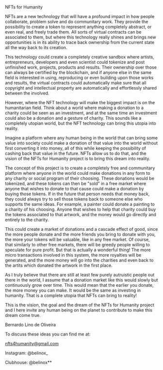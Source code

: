 NFTs for Humanity

NFTs are a new technology that will have a profound impact in how people collaborate, problem solve and do communitary work.
They provide the possibility to create a token to represent anything completely abstract, or even real, and freely trade them.
All sorts of virtual contracts can be associated to them, but where this technology really shines and brings new opportunities is in its ability to trace back ownership from the current state all the way back to its creation.

This technology could create a completely creative sandbox where artists, entrepreneurs, developers and even scientist could tokenize and post unfinished work, projects, products and results. Their ownership over those can always be certified by the blockchain, and if anyone else in the same field is interested in using, reproducing or even building upon those works and results, the virtual contracts could automatically make sure that all copyright and intellectual property are automatically and effortlessly shared between the involved.

However, where the NFT technology will make the biggest impact is on the humanitarian field.
Think about a world where making a donation to a charity could be seen as an investment, and at the same time an investment could also be a donation and a gesture of charity. This sounds like a completely utopian world, but the NFT technology can bring this utopia into reality.

Imagine a platform where any human being in the world that can bring some value into society could make a donation of that value into the world without first converting it into money, all of this while keeping the possibility of cashing back that value in the future. NFTs allow us to do that, and the vision of the NFTs for Humanity project is to bring this dream into reality.

The concept of this project is to create a completely free and communitary platform where anyone in the world could make donations in any form to any charity or social program of their choosing. These donations would be tokenized, and these tokens can then be "sold" in a free market where anyone that wishes to donate to that cause could make a donation by buying those tokens. If in the future that person needs that money back, they could always try to sell those tokens back to someone else who supports the same ideas.
For example, a painter could donate a painting to a charity of his choosing. Anyone that wishes to help that charity could buy the tokens associated to that artwork, and the money would go directly and entirely to the charity. 

This could create a market of donations and a cascade effect of good, since the more people donate and the more friends you bring to donate with you, the more your tokens will be valuable, like in any free market. Of course, that similarly to other free markets, there will be greedy people willing to speculate for pure profit. But that is actually a wonderful thing! The more micro transactions involved in this system, the more royalties will be generated, and the more money will go into the charities and even back to the artits which donated the artwork in the first place.

As I truly believe that there are still at least few purely autruistic people out there in the world, I assume that a donation market like this would slowly but continuously grow over time. This would mean that the earlier you donate, the more money you can make. It would be the same as investing in humanity.
That is a complete utopia that NFTs can bring to reality!

This is the vision, the goal and the dream of the NFTs for Humanity project and I here invite any human being on the planet to contribute to make this dream come true.

Bernardo Lino de Oliveira



To discuss these ideas you can find me at:

nfts4humanity@gmail.com

Instagram: @belinox_

Clubhouse: @belinox**
